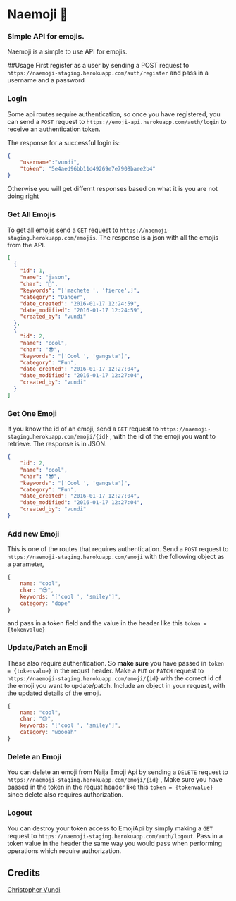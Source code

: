 # Naemoji 💪
### Simple API for emojis.

Naemoji is a simple to use API for emojis.

##Usage
First register as a user by sending a POST request to `https://naemoji-staging.herokuapp.com/auth/register` and pass in a username and a password

### Login
Some api routes require authentication, so once you have registered, you can send a `POST` request to `https://emoji-api.herokuapp.com/auth/login` to receive an authentication token.

The response for a successful login is:
```json
{
    "username":"vundi",
    "token": "5e4aed96bb11d49269e7e7908baee2b4"
}
```
Otherwise you will get differnt responses based on what it is you are not doing right

### Get All Emojis
To get all emojis send a `GET` request to `https://naemoji-staging.herokuapp.com/emojis`. The response is a json with all the emojis from the API.

```json
[
  {
    "id": 1,
    "name": "jason",
    "char": "🤖",
    "keywords": "['machete ', 'fierce',]",
    "category": "Danger",
    "date_created": "2016-01-17 12:24:59",
    "date_modified": "2016-01-17 12:24:59",
    "created_by": "vundi"
  },
  {
    "id": 2,
    "name": "cool",
    "char": "😎",
    "keywords": "['Cool ', 'gangsta']",
    "category": "Fun",
    "date_created": "2016-01-17 12:27:04",
    "date_modified": "2016-01-17 12:27:04",
    "created_by": "vundi"
  }
]
```

### Get One Emoji
If you know the id of an emoji, send a `GET` request to `https://naemoji-staging.herokuapp.com/emoji/{id}` , with the id of the emoji you want to retrieve. The response is in JSON.
```json
{
    "id": 2,
    "name": "cool",
    "char": "😎",
    "keywords": "['Cool ', 'gangsta']",
    "category": "Fun",
    "date_created": "2016-01-17 12:27:04",
    "date_modified": "2016-01-17 12:27:04",
    "created_by": "vundi"
}
```

### Add new Emoji
This is one of the routes that requires authentication. Send a `POST` request to `https://naemoji-staging.herokuapp.com/emoji` with the following object as a parameter,
```javascript
{
    name: "cool",
    char: "😎",
    keywords: "['cool ', 'smiley']",
    category: "dope"
}
```
and pass in a token field and the value in the header like this `token = {tokenvalue}`

### Update/Patch an Emoji
These also require authentication. So **make sure** you have passed in `token = {tokenvalue}` in the requst header. Make a `PUT` or `PATCH` request to `https://naemoji-staging.herokuapp.com/emoji/{id}` with the correct id of the emoji you want to update/patch. Include an object in your request, with the updated details of the emoji.
```javascript
{
    name: "cool",
    char: "😎",
    keywords: "['cool ', 'smiley']",
    category: "woooah"
}
```

### Delete an Emoji
You can delete an emoji from Naija Emoji Api by sending a `DELETE` request to `https://naemoji-staging.herokuapp.com/emoji/{id}` , Make sure you have passed in the token in the requst header like this `token = {tokenvalue}` since delete also requires authorization.

### Logout
You can destroy your token access to EmojiApi by simply making a `GET` request to `https://naemoji-staging.herokuapp.com/auth/logout`. Pass in a token value in the header the same way you would pass when performing operations which require authorization.

## Credits
[Christopher Vundi](https://github.com/andela-cvundi)